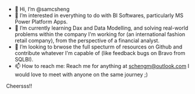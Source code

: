 - 👋 Hi, I’m @samcsheng
- 👀 I’m interested in everything to do with BI Softwares, particularly MS Power Platform Apps.
- 🌱 I’m currently learning Dax and Data Modelling,
      and solving real-world problems within the company I'm working for (an international fashion retail company),
      from the perspective of a financial analyst.
- 💞️ I’m looking to brwose the full specturm of resources on Github and contribute whatever I'm capable of (like feedback bugs on Bravo from SQLBI).
- 📫 How to reach me: Reach me for anything at schengm@outlook.com
      I would love to meet with anyone on the same journey ;)
      
Cheersss!!

<!---
samcsheng/samcsheng is a ✨ special ✨ repository because its `README.md` (this file) appears on your GitHub profile.
You can click the Preview link to take a look at your changes.
--->

